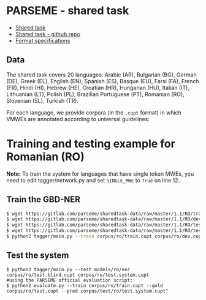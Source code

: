 # PARSEME - shared task

* [Shared task](http://multiword.sourceforge.net/PHITE.php?sitesig=CONF&page=CONF_04_LAW-MWE-CxG_2018&subpage=CONF_40_Shared_Task)
* [Shared task - github repo](https://gitlab.com/parseme/sharedtask-data)
* [Format specifications](http://multiword.sourceforge.net/PHITE.php?sitesig=CONF&page=CONF_04_LAW-MWE-CxG_2018&subpage=CONF_45_Format_specification)

## Data

The shared task covers 20 languages: Arabic (AR), Bulgarian (BG), German (DE), Greek (EL), English (EN), Spanish (ES), Basque (EU), Farsi (FA), French (FR), Hindi (HI), Hebrew (HE), Croatian (HR), Hungarian (HU), Italian (IT), Lithuanian (LT), Polish (PL), Brazilian Portuguese (PT), Romanian (RO), Slovenian (SL), Turkish (TR).

For each language, we provide corpora (in the `.cupt` format) in which VMWEs are annotated according to universal guidelines:

# Training and testing example for Romanian (RO)

**Note:** To train the system for languages that have single token MWEs, you need to edit tagger/network.py and set `SINGLE_MWE` to `True` on line 12.

## Train the GBD-NER
```bash
$ wget https://gitlab.com/parseme/sharedtask-data/raw/master/1.1/RO/train.cupt -O corpus/ro/train.cupt
$ wget https://gitlab.com/parseme/sharedtask-data/raw/master/1.1/RO/dev.cupt -O corpus/ro/dev.cupt
$ wget https://gitlab.com/parseme/sharedtask-data/raw/master/1.1/RO/test.blind.cupt -O corpus/ro/test.blind.cupt
$ wget https://gitlab.com/parseme/sharedtask-data/raw/master/1.1/RO/test.cupt -O corpus/ro/test.cupt
$ python2 tagger/main.py --train corpus/ro/train.cupt corpus/ro/dev.cupt models/ro/ner 10
```

## Test the system
```
$ python2 tagger/main.py --test models/ro/ner corpus/ro/test.blind.cupt corpus/ro/test.system.cupt
#using the PARSEME official evaluation script:
$ python2 evaluate.py --train corpus/ro/train.cupt --gold corpus/ro/test.cupt --pred corpus/test/ro/test.system.cupt"
```

